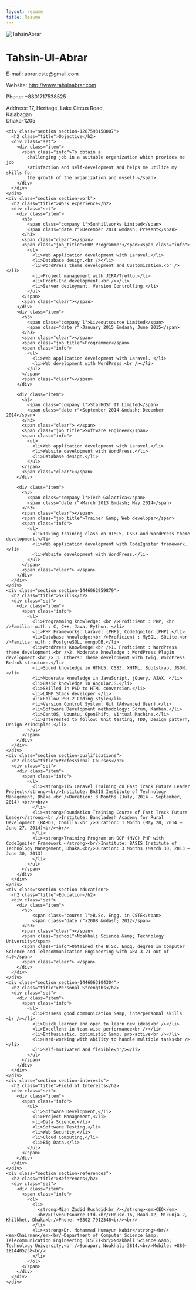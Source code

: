 ```yaml
---
layout: resume
title: Resume
---
```


  <div id="main">
    <div id="photo">
      <img src="https://googledrive.com/host/0B1rwm2Ee_JqOTHQzRlJSV1pfUm8" alt="TahsinAbrar" />
    </div>
    <div class="header photo">
      <h1 id="title">Tahsin-Ul-Abrar</h1>
      <div class="basic-info section">
        <p class="email">
          <label>E-mail<span class="colon">:</span></label>
          <span class="value">abrar.cste@gmail.com</span>
        </p>
        <p class="website">
          <label>Website<span class="colon">:</span></label>
          <span class="value">
            <a href="http://www.tahsinabrar.com" rel="nofollow">http://www.tahsinabrar.com</a>
          </span>
        </p>
        <p class="phone">
          <label>Phone<span class="colon">:</span></label>
          <span class="value">+8801717538525</span>
        </p>
        <p class="address ">
          <label>Address<span class="colon">:</span></label>
          <span class="value">17, Heritage, Lake Circus Road,<br />Kalabagan<br />Dhaka-1205</span>
        </p>
        <div class="clear"> </div>
      </div><!-- basic-info //-->
    </div>
    <div class="clear"></div>

    <div class="section section-1287593158087">
      <h2 class="title">Objective</h2>
      <div class="set">
        <div class="item">
          <span class="info">To obtain a
            challenging job in a suitable organization which provides me job
            satisfaction and self-development and helps me utilize my skills for
            the growth of the organization and myself.</span>
        </div>
      </div>
    </div>
    <div class="section section-work">
      <h2 class="title">Work experience</h2>
      <div class="set">
        <div class="item">
          <h3>
            <span class="company l">Sunhillworks Limited</span>
            <span class="date r">December 2014 &mdash; Present</span>
          </h3>
          <span class="clear"></span>
          <span class="job_title">PHP Programmer</span><span class="info">
            <ul>
              <li>Web Application development with Laravel.</li>
              <li>Database design.<br /></li>
              <li>WordPress theme development and Customization.<br /></li>
              <li>Project management with JIRA/Trello.</li>
              <li>Front-End development.<br /></li>
              <li>Server deployment, Version Controlling.</li>
            </ul>
          </span>
          <span class="clear"></span>
        </div>
        <div class="item">
          <h3>
            <span class="company l">Liveoutsource Limited</span>
            <span class="date r">January 2015 &mdash; June 2015</span>
          </h3>
          <span class="clear"></span>
          <span class="job_title">Programmer</span>
          <span class="info">
            <ul>
              <li>Web application development with Laravel. </li>
              <li>Web development with WordPress.<br /></li>
            </ul>
          </span>
          <span class="clear"></span>
        </div>

        <div class="item">
          <h3>
            <span class="company l">StarHOST IT Limited</span>
            <span class="date r">September 2014 &mdash; December 2014</span>
          </h3>
          <span class="clear"> </span>
          <span class="job_title">Software Engineer</span>
          <span class="info">
            <ul>
              <li>Web application development with Laravel.</li>
              <li>Website development with WordPress.</li>
              <li>Database design.</li>
            </ul>
          </span>
          <span class="clear"></span>
        </div>

        <div class="item">
          <h3>
            <span class="company l">Tech-Galactica</span>
            <span class="date r">March 2013 &mdash; May 2014</span>
          </h3>
          <span class="clear"></span>
          <span class="job_title">Trainer &amp; Web developer</span>
          <span class="info">
            <ul>
              <li>Taking training class on HTML5, CSS3 and WordPress theme development.</li>
              <li>Web application development with CodeIgniter framework.</li>
              <li>Website development with WordPress.</li>
            </ul>
          </span>
          <span class="clear"> </span>
        </div>
      </div>
    </div>
    <div class="section section-1446062959879">
      <h2 class="title">Skills</h2>
      <div class="set">
        <div class="item">
          <span class="info">
            <ul>
              <li>Programming knowledge: <br />Proficient : PHP, <br />Familiar with : C, C++, Java, Python. </li>
              <li>PHP Frameworks: Laravel (PHP), CodeIgniter (PHP).</li>
              <li>Database knowledge:<br />Proficient : MySQL, SQLite.<br />Familiar with : PostgreSQL, mongoDB.</li>
              <li>WordPress Knowledge:<br />1. Proficient : WordPress theme development.<br />2. Moderate knowledge : WordPress Plugin development.<br /> 3. Others: Theme development with twig, WordPress Bedrok structure.</li>
              <li>Sound knowledge in HTML5, CSS3, XHTML, Bootstrap, JSON.</li>
              <li>Moderate knowledge in JavaScript, jQuery, AJAX. </li>
              <li>Basic knowledge in AngularJS.</li>
              <li>Skilled in PSD to HTML conversion.</li>
              <li>LAMP Stack developer </li>
              <li>Follow PSR-2 Coding Style</li>
              <li>Version Control System: Git (Advanced User).</li>
              <li>Software Development methodology: Scrum, Kanban.</li>
              <li>CentOS, Ubuntu, OpenShift, Virtual Machine.</li>
              <li>Interested to follow: Unit testing, TDD, Design pattern, Design Principles.</li>
            </ul>
          </span>
        </div>
      </div>
    </div>
    <div class="section section-qualifications">
      <h2 class="title">Professional Courses</h2>
      <div class="set">
        <div class="item">
          <span class="info">
            <ul>
              <li><strong>ITS Laravel Training on Fast Track Future Leader Project</strong><br/>Institute: BASIS Institute of Technology Management, Dhaka.<br />Duration: 3 Months (July, 2014 – September, 2014) <br/><br/>
              </li>
              <li><strong>Foundation Training Course of Fast Track Future Leader</strong><br />Institute: Bangladesh Academy for Rural Development (BARD), Comilla.<br />Duration: 1 Month (May 28, 2014 – June 27, 2014)<br/><br/>
              </li>
              <li><strong>Training Program on OOP (MVC) PHP with CodeIgniter Framework </strong><br/>Institute: BASIS Institute of Technology Management, Dhaka.<br/>Duration: 3 Months (March 30, 2013 – June 30, 2013)
              </li>
            </ul>
          </span>
        </div>
      </div>
    </div>
    <div class="section section-education">
      <h2 class="title">Education</h2>
      <div class="set">
        <div class="item">
          <h3>
              <span class="course l">B.Sc. Engg. in CSTE</span>
              <span class="date r">2008 &mdash; 2012</span>
          </h3>
          <span class="clear"></span>
          <span class="school">Noakhali Science &amp; Technology University</span>
          <span class="info">Obtained the B.Sc. Engg. degree in Computer Science and Telecommunication Engineering with GPA 3.21 out of 4.0</span>
          <span class="clear"> </span>
        </div>
      </div>
    </div>
    <div class="section section-1446063104304">
      <h2 class="title">Personal Strengths</h2>
      <div class="set">
        <div class="item">
          <span class="info">
            <ul>
              <li>Possess good communication &amp; interpersonal skills <br /></li>
              <li>Quick learner and open to learn new ideas<br /></li>
              <li>Excellent in team-wise performance<br /></li>
              <li>Enthusiastic, optimistic &amp; pro-active<br /></li>
              <li>Hard-working with ability to handle multiple tasks<br /></li>
              <li>Self-motivated and flexible<br/></li>
            </ul>
          </span>
        </div>
      </div>
    </div>
    <div class="section section-interests">
      <h2 class="title">Field of Interests</h2>
      <div class="set">
        <div class="item">
          <span class="info">
            <ul>
              <li>Software Development,</li>
              <li>Project Management,</li>
              <li>Data Science,</li>
              <li>Software Testing,</li>
              <li>Web Security,</li>
              <li>Cloud Computing,</li>
              <li>Big Data.</li>
            </ul>
          </span>
        </div>
      </div>
    </div>
    <div class="section section-references">
      <h2 class="title">References</h2>
      <div class="set">
        <div class="item">
          <span class="info">
            <ol>
              <li>
                <strong>Mian Zadid Rushdid<br /></strong><em>CEO</em>
                <br/>Liveoutsource Ltd.<br/>House-16, Road-12, Nikunja-2, Khilkhet, Dhaka<br/>Phone: +8802-7912346<br/><br/>
              </li>
              <li><strong>Dr. Mohammad Humayun Kabir</strong><br/><em>Chairman</em><br/>Department of Computer Science &amp; Telecommunication Engineering (CSTE)<br/>Noakhali Science &amp; Technology University,<br />Sonapur, Noakhali-3814.<br/>Mobile: +880-1814405238<br/>
              </li>
            </ol>
          </span>
        </div>
      </div>
    </div>
  </div>
